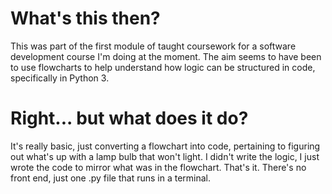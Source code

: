 # What's this then?

This was part of the first module of taught coursework for a software development course I'm doing at the moment. The aim seems to have been to use flowcharts to help understand how logic can be structured in code, specifically in Python 3.


# Right... but what does it do?

It's really basic, just converting a flowchart into code, pertaining to figuring out what's up with a lamp bulb that won't light. I didn't write the logic, I just wrote the code to mirror what was in the flowchart. That's it. There's no front end, just one .py file that runs in a terminal.
